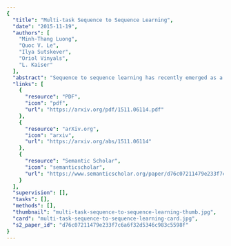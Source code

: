 ```yaml
---
{
  "title": "Multi-task Sequence to Sequence Learning",
  "date": "2015-11-19",
  "authors": [
    "Minh-Thang Luong",
    "Quoc V. Le",
    "Ilya Sutskever",
    "Oriol Vinyals",
    "L. Kaiser"
  ],
  "abstract": "Sequence to sequence learning has recently emerged as a new paradigm in supervised learning. To date, most of its applications focused on only one task and not much work explored this framework for multiple tasks. This paper examines three multi-task learning (MTL) settings for sequence to sequence models: (a) the oneto-many setting - where the encoder is shared between several tasks such as machine translation and syntactic parsing, (b) the many-to-one setting - useful when only the decoder can be shared, as in the case of translation and image caption generation, and (c) the many-to-many setting - where multiple encoders and decoders are shared, which is the case with unsupervised objectives and translation. Our results show that training on a small amount of parsing and image caption data can improve the translation quality between English and German by up to 1.5 BLEU points over strong single-task baselines on the WMT benchmarks. Furthermore, we have established a new state-of-the-art result in constituent parsing with 93.0 F1. Lastly, we reveal interesting properties of the two unsupervised learning objectives, autoencoder and skip-thought, in the MTL context: autoencoder helps less in terms of perplexities but more on BLEU scores compared to skip-thought.",
  "links": [
    {
      "resource": "PDF",
      "icon": "pdf",
      "url": "https://arxiv.org/pdf/1511.06114.pdf"
    },
    {
      "resource": "arXiv.org",
      "icon": "arxiv",
      "url": "https://arxiv.org/abs/1511.06114"
    },
    {
      "resource": "Semantic Scholar",
      "icon": "semanticscholar",
      "url": "https://www.semanticscholar.org/paper/d76c07211479e233f7c6a6f32d5346c983c5598f"
    }
  ],
  "supervision": [],
  "tasks": [],
  "methods": [],
  "thumbnail": "multi-task-sequence-to-sequence-learning-thumb.jpg",
  "card": "multi-task-sequence-to-sequence-learning-card.jpg",
  "s2_paper_id": "d76c07211479e233f7c6a6f32d5346c983c5598f"
}
---
```


